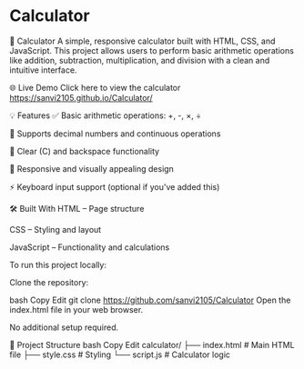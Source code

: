 # Calculator

🧮 Calculator 
A simple, responsive calculator built with HTML, CSS, and JavaScript. This project allows users to perform basic arithmetic operations like addition, subtraction, multiplication, and division with a clean and intuitive interface.

🌐 Live Demo
Click here to view the calculator
https://sanvi2105.github.io/Calculator/

💡 Features
✅ Basic arithmetic operations: +, -, ×, ÷

🧠 Supports decimal numbers and continuous operations

🔄 Clear (C) and backspace functionality

🎨 Responsive and visually appealing design

⚡ Keyboard input support (optional if you've added this)

🛠️ Built With
HTML – Page structure

CSS – Styling and layout

JavaScript – Functionality and calculations


To run this project locally:

Clone the repository:

bash
Copy
Edit
git clone https://github.com/sanvi2105/Calculator
Open the index.html file in your web browser.

No additional setup required.

📂 Project Structure
bash
Copy
Edit
calculator/
├── index.html       # Main HTML file
├── style.css        # Styling
└── script.js        # Calculator logic
